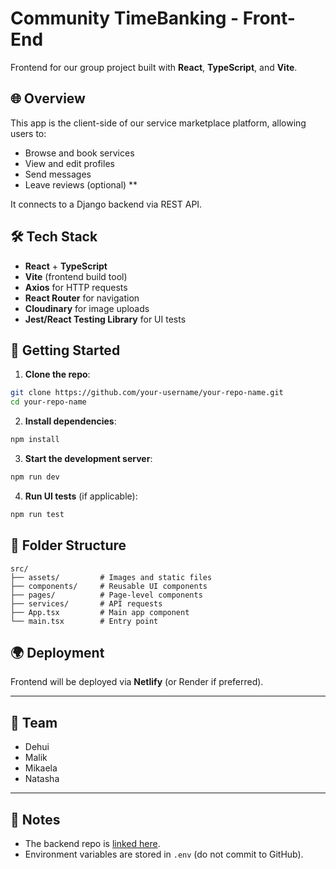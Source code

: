 
# Community TimeBanking - Front-End

Frontend for our group project built with **React**, **TypeScript**, and **Vite**.

## 🌐 Overview

This app is the client-side of our service marketplace platform, allowing users to:
- Browse and book services
- View and edit profiles
- Send messages
- Leave reviews (optional) **

It connects to a Django backend via REST API.

## 🛠️ Tech Stack

- **React** + **TypeScript**
- **Vite** (frontend build tool)
- **Axios** for HTTP requests
- **React Router** for navigation
- **Cloudinary** for image uploads
- **Jest/React Testing Library** for UI tests

## 🚀 Getting Started

1. **Clone the repo**:

```bash
git clone https://github.com/your-username/your-repo-name.git
cd your-repo-name
````

2. **Install dependencies**:

```bash
npm install
```

3. **Start the development server**:

```bash
npm run dev
```

4. **Run UI tests** (if applicable):

```bash
npm run test
```

## 📁 Folder Structure

```
src/
├── assets/         # Images and static files
├── components/     # Reusable UI components
├── pages/          # Page-level components
├── services/       # API requests
├── App.tsx         # Main app component
└── main.tsx        # Entry point
```

## 🌍 Deployment

Frontend will be deployed via **Netlify** (or Render if preferred).

---

## 🤝 Team

* Dehui
* Malik
* Mikaela 
* Natasha 


---

## 📌 Notes

* The backend repo is [linked here](https://github.com/yourteam/backend-repo).
* Environment variables are stored in `.env` (do not commit to GitHub).


